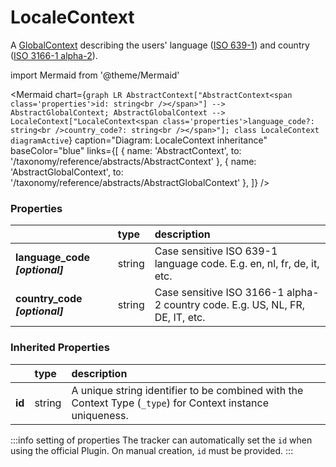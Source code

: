 # LocaleContext

A [GlobalContext](/taxonomy/reference/global-contexts/overview.md) describing the users' language ([ISO 639-1](https://en.wikipedia.org/wiki/List_of_ISO_639-1_codes)) and country ([ISO 3166-1 alpha-2](https://en.wikipedia.org/wiki/ISO_3166-1_alpha-2#Officially_assigned_code_elements)).

import Mermaid from '@theme/Mermaid'

<Mermaid chart={`
    graph LR
      AbstractContext["AbstractContext<span class='properties'>id: string<br /></span>"] --> AbstractGlobalContext;
      AbstractGlobalContext -->       LocaleContext["LocaleContext<span class='properties'>language_code?: string<br />country_code?: string<br /></span>"];
    class LocaleContext diagramActive
  `}
  caption="Diagram: LocaleContext inheritance"
  baseColor="blue"
  links={[
{ name: 'AbstractContext', to: '/taxonomy/reference/abstracts/AbstractContext' }, { name: 'AbstractGlobalContext', to: '/taxonomy/reference/abstracts/AbstractGlobalContext' },   ]}
/>

### Properties

|                                 | type   | description                                                                   |
|:--------------------------------|:-------|:------------------------------------------------------------------------------|
| **language\_code _[optional]_** | string | Case sensitive ISO 639-1 language code. E.g. en, nl, fr, de, it, etc.         |
| **country\_code _[optional]_**  | string | Case sensitive ISO 3166-1 alpha-2 country code. E.g. US, NL, FR, DE, IT, etc. |
### Inherited Properties

|        | type   | description                                                                                                |
|:-------|:-------|:-----------------------------------------------------------------------------------------------------------|
| **id** | string | A unique string identifier to be combined with the Context Type (`_type`) for Context instance uniqueness. |

:::info setting of properties
The tracker can automatically set the `id` when using the official Plugin. On manual creation, `id` must be provided. 
:::

